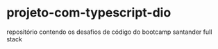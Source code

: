 # projeto-com-typescript-dio
repositório contendo os desafios de código do bootcamp santander full stack 
